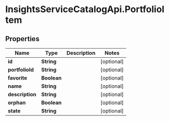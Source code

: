 # InsightsServiceCatalogApi.PortfolioItem

## Properties
Name | Type | Description | Notes
------------ | ------------- | ------------- | -------------
**id** | **String** |  | [optional] 
**portfolioId** | **String** |  | [optional] 
**favorite** | **Boolean** |  | [optional] 
**name** | **String** |  | [optional] 
**description** | **String** |  | [optional] 
**orphan** | **Boolean** |  | [optional] 
**state** | **String** |  | [optional] 


